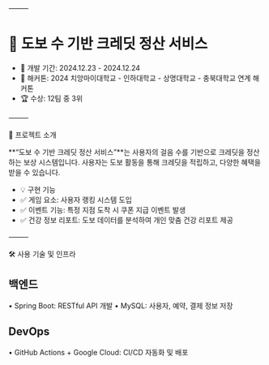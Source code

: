 
⸻

# 🏃 도보 수 기반 크레딧 정산 서비스

- 📅 개발 기간: 2024.12.23 - 2024.12.24
- 🎯 해커톤: 2024 치앙마이대학교 - 인하대학교 - 상명대학교 - 충북대학교 연계 해커톤
- 🏆 수상: 12팀 중 3위

⸻

🚀 프로젝트 소개

**“도보 수 기반 크레딧 정산 서비스”**는 사용자의 걸음 수를 기반으로 크레딧을 정산하는 보상 시스템입니다.
사용자는 도보 활동을 통해 크레딧을 적립하고, 다양한 혜택을 받을 수 있습니다.

- 💡 구현 기능
- ✅ 게임 요소: 사용자 랭킹 시스템 도입
- ✅ 이벤트 기능: 특정 지점 도착 시 쿠폰 지급 이벤트 발생
- ✅ 건강 정보 리포트: 도보 데이터를 분석하여 개인 맞춤 건강 리포트 제공

⸻

🛠 사용 기술 및 인프라

## 백엔드 
• Spring Boot: RESTful API 개발 
• MySQL: 사용자, 예약, 결제 정보 저장 

## DevOps
• GitHub Actions + Google Cloud: CI/CD 자동화 및 배포
